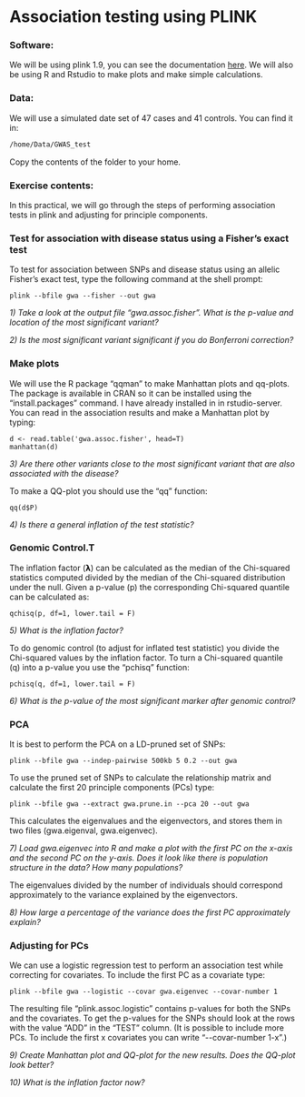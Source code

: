 # Association testing using PLINK

### Software:
We will be using plink 1.9, you can see the documentation [here](https://www.cog-genomics.org/plink/1.9/).
We will also be using R and Rstudio to make plots and make simple calculations.

### Data:
We will use a simulated date set of 47 cases and 41 controls. You can find it in:

<!-- TODO: Update file names -->
```bash
/home/Data/GWAS_test
```
Copy the contents of the folder to your home.

### Exercise contents:
In this practical, we will go through the steps of performing association tests in plink and adjusting for principle components.

### Test for association with disease status using a Fisher’s exact test
To test for association between SNPs and disease status using an allelic Fisher’s exact test, type the following command at the shell prompt:

<!-- TODO: Update file names -->
```
plink --bfile gwa --fisher --out gwa
```
*1) Take a look at the output file “gwa.assoc.fisher”. What is the p-value and location of the most significant variant?*

*2) Is the most significant variant significant if you do Bonferroni correction?*

### Make plots
We will use the R package “qqman” to make Manhattan plots and qq-plots. The package is available in CRAN so it can be installed using the “install.packages” command. I have already installed in in rstudio-server. You can read in the association results and make a Manhattan plot by typing:

<!-- TODO: Update file names -->
```
d <- read.table('gwa.assoc.fisher', head=T)
manhattan(d)
```

*3) Are there other variants close to the most significant variant that are also associated with the disease?*

To make a QQ-plot you should use the “qq” function:
```
qq(d$P)
```
*4) Is there a general inflation of the test statistic?*

### Genomic Control.T
The inflation factor (𝝺) can be calculated as the median of the Chi-squared statistics computed divided by the median of the Chi-squared distribution under the null. Given a p-value (p) the corresponding Chi-squared quantile can be calculated as:
```
qchisq(p, df=1, lower.tail = F)
```
*5) What is the inflation factor?*

To do genomic control (to adjust for inflated test statistic) you divide the Chi-squared values by the inflation factor. To turn a Chi-squared quantile (q) into a p-value you use the “pchisq” function:
```
pchisq(q, df=1, lower.tail = F)
```
*6) What is the p-value of the most significant marker after genomic control?*

### PCA
It is best to perform the PCA on a LD-pruned set of SNPs:

<!-- TODO: Update file names -->
```
plink --bfile gwa --indep-pairwise 500kb 5 0.2 --out gwa
```

To use the pruned set of SNPs to calculate the relationship matrix and calculate the first 20 principle components (PCs) type:

<!-- TODO: Update file names -->
```
plink --bfile gwa --extract gwa.prune.in --pca 20 --out gwa
```

This calculates the eigenvalues and the eigenvectors, and stores them in two files (gwa.eigenval, gwa.eigenvec).

*7) Load gwa.eigenvec into R and make a plot with the first PC on the x-axis and the second PC on the y-axis. Does it look like there is population structure in the data? How many populations?*

The eigenvalues divided by the number of individuals should correspond approximately to the variance explained by the eigenvectors.
 
*8) How large a percentage of the variance does the first PC approximately explain?*

### Adjusting for PCs
We can use a logistic regression test to perform an association test while correcting for covariates. To include the first PC as a covariate type:

<!-- TODO: Update file names -->
```
plink --bfile gwa --logistic --covar gwa.eigenvec --covar-number 1
```

The resulting file “plink.assoc.logistic” contains p-values for both the SNPs and the covariates. To get the p-values for the SNPs should look at the rows with the value “ADD” in the “TEST” column. (It is possible to include more PCs. To include the first x covariates you can write “--covar-number 1-x”.)

*9) Create Manhattan plot and QQ-plot for the new results. Does the QQ-plot look better?*

*10) What is the inflation factor now?*
